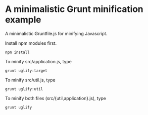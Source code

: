 # A minimalistic Grunt minification example

A minimalistic Gruntfile.js for minifying Javascript.

Install npm modules first.
```
npm install
```


To minify src/application.js, type

```
grunt uglify:target
```

To minify src/util.js, type
```
grunt uglify:util
```

To minify both files (src/{util,application}.js), type

```
grunt uglify
```
